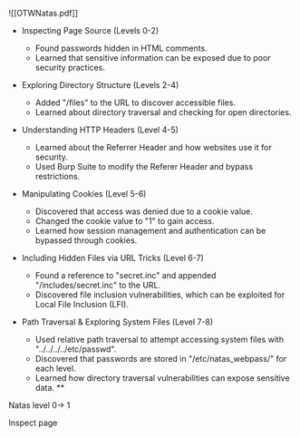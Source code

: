 ![[OTWNatas.pdf]]
- Inspecting Page Source (Levels 0-2)
    
    - Found passwords hidden in HTML comments.
    - Learned that sensitive information can be exposed due to poor security practices.
- Exploring Directory Structure (Levels 2-4)
    
    - Added "/files" to the URL to discover accessible files.
    - Learned about directory traversal and checking for open directories.
- Understanding HTTP Headers (Level 4-5)
    
    - Learned about the Referrer Header and how websites use it for security.
    - Used Burp Suite to modify the Referer Header and bypass restrictions.
- Manipulating Cookies (Level 5-6)
    
    - Discovered that access was denied due to a cookie value.
    - Changed the cookie value to "1" to gain access.
    - Learned how session management and authentication can be bypassed through cookies.
- Including Hidden Files via URL Tricks (Level 6-7)
    
    - Found a reference to "secret.inc" and appended "/includes/secret.inc" to the URL.
    - Discovered file inclusion vulnerabilities, which can be exploited for Local File Inclusion (LFI).
- Path Traversal & Exploring System Files (Level 7-8)
    
    - Used relative path traversal to attempt accessing system files with "../../../../etc/passwd".
    - Discovered that passwords are stored in "/etc/natas_webpass/" for each level.
    - Learned how directory traversal vulnerabilities can expose sensitive data.
**

Natas level 0-> 1 

Inspect page 

<!--The password for natas1 is 0nzCigAq7t2iALyvU9xcHlYN4MlkIwlq →

  

1 → 2 

      <!--The password for natas2 is TguMNxKo1DSa1tujBLuZJnDUlCcUAPlI →

​​<!--The password for natas2 is TguMNxKo1DSa1tujBLuZJnDUlCcUAPlI →

  

2→3 (Adding /files at end of URL)

![](https://lh7-rt.googleusercontent.com/docsz/AD_4nXfNvCVgqNwCSwLfUphiiAR_iIGDQTriPj_NoFiU50VhjykCUXUMRqfLoajRfJ4k9H3_HoIrDM9FSg6QPx6reF0DT3ciqSPFExMHeKN5x38u9NNX2IroEb65VQP06TsMSFXlZ-I6tA?key=gOFGRzPPtWfAYpPEqE04OrK_)

natas3:3gqisGdR0pjm6tpkDKdIWO2hSvchLeYH

  
  
  

3→4 (Adding /files at end of URL)

![](https://lh7-rt.googleusercontent.com/docsz/AD_4nXdnDoDZ9obHT_NpLw1gaKMhI6igmz5dTMwHna-ZuVjiTC-HZpnNGlzM5OPe3IpzHTinkPKGEg95DSmW8pAsGER2GqsGk4pXn_6ZT9_STaVOk0JG2tE8lvKEIsSgZQkwuKF5ijLQ-A?key=gOFGRzPPtWfAYpPEqE04OrK_)

Then open this file! 

![](https://lh7-rt.googleusercontent.com/docsz/AD_4nXeoopV0JHXTTpR4_auLUngNCKWk-zYsO8HUxDyO4DakO4HZD8aEPpCeVBWnxfz0sssowtqeg25YhHwoADFJHZ-6TBZOLpfqK0-N7une-9lbZwG8hekGgy4HgIe4WJ4_3xhIb2qJjw?key=gOFGRzPPtWfAYpPEqE04OrK_)

natas4:QryZXc2e0zahULdHrtHxzyYkj59kUxLQ

  
  
  
  

4→5 

![](https://lh7-rt.googleusercontent.com/docsz/AD_4nXcMskaDfGUzTTMBN001YxKtT0OjS01ur4mdDy0MJnGasOOXfNZDtgrZopXW5hwTwvTPcmJ_m634z7Y1T_TB-5dbYoJg9mik2Ss_g8FCUSTkdnPUgDHvflT6a4k_DfC27v8I4WRO?key=gOFGRzPPtWfAYpPEqE04OrK_)

![](https://lh7-rt.googleusercontent.com/docsz/AD_4nXc9jNGdQctQ65EDX2gFyO5s0wdXHob2Gjx1-gA5fnhOnN132asb4lgtRmkYNTCGEOJTfiAMWtY1K368Zx_sathAUKJdKOYjltLh71vYOmnBI0O8jaGCj4N_ONIdnf6WdpOagI5Wsg?key=gOFGRzPPtWfAYpPEqE04OrK_)

Learned that a referrer is the place that directs you to the current webpage.

![](https://lh7-rt.googleusercontent.com/docsz/AD_4nXcJSPsU_OL9XZBuGcHEMulQ9GZa5LQWTbLrrLKNOdnxEQEAkBvVnFoxX2QTOwvzVFV3RBigPT03uY3CYCIbue2BdmaxpOm51q1QfbnZGJf_VD8yWThUYX3zXYG7jm_5OG5WvORRYA?key=gOFGRzPPtWfAYpPEqE04OrK_)

HTTP: Hypertext transfer protocol 

Spent a long time learning and researching. 

![](https://lh7-rt.googleusercontent.com/docsz/AD_4nXe9wF_ERIKhY_FHYPT6_JkT1ouGTKRvercvlUyg0QvP7veeRa6UUdwNj95H3Xm_x8Fo1LJOqoMb-cXF9aKfRAAlVM6YZfk2rw3NXUWq84o5hECxAayeatNH2wSOiolC6-1QMk2T?key=gOFGRzPPtWfAYpPEqE04OrK_)

  

### Steps to Solve Natas Level 4 (Referer Header Spoofing)(BANDIT)

1. Intercept the Request in Burp Suite
    

- Open Burp Suite → Go to Proxy > Intercept On
    
- Visit http://natas4.natas.labs.overthewire.org/
    
- Capture the request.
    

2. Manually Add the Referer Header
    

- If the Referer header is missing, click inside the request and add a new line under: accept encoding
    

Add:  
Referer: http://natas5.natas.labs.overthewire.org/

3. Forward the Modified Request
    

- Click Forward to send the request.
    

1. Check the Response
    

- The response should now reveal the password for Natas Level 5.![](https://lh7-rt.googleusercontent.com/docsz/AD_4nXdW2ugEcUqJ-w51diNeYoUdWxe48_WNJSlC6GkzL_mkb6hi8JTuLSJ_1WFMsqJVcpMthO20eQkOLwUMFVDjHzsfTX-zCNf60c0KrQeUBSHGSp0Cso608r4M_ilCYewvzJQ5VgeCDw?key=gOFGRzPPtWfAYpPEqE04OrK_)
    
- 0n35PkggAPm2zbEpOU802c0x0Msn1ToK
    

4→5 (cookies change)

Access denied but no reason. Went to cookies. Changed value to 1. 

![](https://lh7-rt.googleusercontent.com/docsz/AD_4nXeIy2y9lF5ZHsoDGSNeXXNsY46lp2nff7zfSBtQ2V8qzlz8qe9BQNj4cKXaannJ0k-9KUU-mPr1FV503tUcf9lEaTSWbcDHAjdurAEgxrZOA8BhvVcRbhZ1g_Oz0F1IAvv7313_9g?key=gOFGRzPPtWfAYpPEqE04OrK_)

0RoJwHdSKWFTYR5WuiAewauSuNaBXned

  
  

5→6 (Tricky addition to the end of the URL) (includes X2)

![](https://lh7-rt.googleusercontent.com/docsz/AD_4nXdNE_39wo7DqYXH13OZshrUR7AB_b8uZe4QvvFSqg0gzu-qZAL2beHG-5JXkQZ-SKqZ5RlbLOPJv1uFni3QGD781OOgAWUwjk-d9xrwSJVL_wNXB7aJTpIgCunZa76knX3fd1ij?key=gOFGRzPPtWfAYpPEqE04OrK_) 

![](https://lh7-rt.googleusercontent.com/docsz/AD_4nXcS5AZWjHR-VW155yEWWyARBue_zeShfPI0EuPYrwCihiG04EkCSTpkD-xODAY2xX9c3CZ79BEljyxVxaENSDLNmTk6OThumqkB2U3htYD8XW9_D7JaNVat1rYTraj0ZzfApq3GNQ?key=gOFGRzPPtWfAYpPEqE04OrK_)

Inspecting the source code attached, I see that it wants us to include secret.inc

At the end of the URL I added /includes/secret.inc

![](https://lh7-rt.googleusercontent.com/docsz/AD_4nXdPD1Ypg8Mh7g4sA89aKVcnaFpDTVHHzwsCXNB0mzecBUNx_RRJ7FDhdzMW_3QP2MVlp7OPyMvFhQwVlSeIUNhXwxe4yrDGTPdjv9d8h6H5H7EXfHCk8FrpCd9rejS-eBW1WOymqA?key=gOFGRzPPtWfAYpPEqE04OrK_)

FOEIUWGHFEEUHOFUOIU (NOT ANSWER)

Natas6

bmg8SvU1LizuWjx3y7xkNERkHxGre0GS

  

6 → 7

![](https://lh7-rt.googleusercontent.com/docsz/AD_4nXec_x9pWzji6gw4FgP35c9ADPS5GorhPsL-xHceGlEJ7uYFohMUPBb_iyziCk2hSbLRnwAf1fSenRim2Aew3lQEewIMFx0oln9j3aYw30gMxQbLO8EVGIg_atk5atvgGBujfoYbaw?key=gOFGRzPPtWfAYpPEqE04OrK_)

Clicking adds about or home to end of url

Hint:  in   /etc/natas_webpass/natas8

![](https://lh7-rt.googleusercontent.com/docsz/AD_4nXdUcQlvZv-9jFWJWuonBlz5xcIK5Emwx5LuWq2DdmbsHZ64TQGVqcePjye0B5kDRShQd4B4Uhn0sA75ZQ8b5Lojr2a5LxfRQEGTIxv-Y7eOotzXN6hezm70f6QaF7owL4NYNExO?key=gOFGRzPPtWfAYpPEqE04OrK_)

I typed in =../../../../etc/passwd

![](https://lh7-rt.googleusercontent.com/docsz/AD_4nXcBVXZkKtBXV1P7CZUyjEkZCCC0XlYjNQuGbAS1ajQwM_GokCxeNxwVxWwDHLECBemlPl5ui4lfBc4B_2h18XqUHC__uQuyBH0OSJonY3Z4Kza3J9ybrmsC7CJTGItPSoQ5THGShg?key=gOFGRzPPtWfAYpPEqE04OrK_)FOEIUWGHFEEUHOFUOIU

![](https://lh7-rt.googleusercontent.com/docsz/AD_4nXfzqjET-QZpaDcCovZdNUZeHKFW8S_6XqnEzV6duoHWRPVGrdtw4E5rF0X4Z8k0f7g1INn_LUbq7YLtA9_Z3zLqR9r1KKeHO_-oqYDq8JghjOLcSUitddW8X6xyD2j97FagAzu5?key=gOFGRzPPtWfAYpPEqE04OrK_)

So then I edited to: etc/natas_webpassnatas8

(learn more about this webpass thing) 

→ All pages have this apparently

![](https://lh7-rt.googleusercontent.com/docsz/AD_4nXe-VIv_IVHSFdEcjeKV9_j29Az3odOYqTaWJcqxzc_ySvTwDsR15RFjrnjaj2e5IEioqEP_3V2Gd3zZ5yzhQdgZUVU-9xJk_1aLkjvRYuo_NRimRMb0Ik5pl7u-wR-dI_-jUtOLrw?key=gOFGRzPPtWfAYpPEqE04OrK_)

natas 7

xcoXLmzMkoIP9D7hlgPlh9XD7OgLAe5Q

**